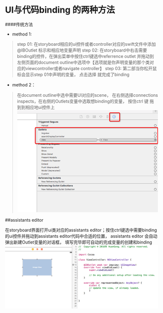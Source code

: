 # UI与代码binding 的两种方法

####传统方法 

- method 1:
> step 01: 在storyboard相应的ui控件或者controller对应的swift文件中添加@IBOutlet 标示和相应地变量声明
> step 02: 在storyboard中右击需要binding的控件，在弹出菜单中按住ctrl键选中referrence outlet 并拖动到左侧页面的document outline中选项中【选项就是你声明变量的那个类对应的viewcontroller或者navigate controller】
> step 03: 第二部当你松开鼠标会显示step 01中声明的变量， 点击选择 就完成了binding

- method 2：
> 在document outline中选中需要UI对应的scene， 在右侧选择connections inspects，在右侧的Outlets变量中选取想binding的变量， 按住ctrl 键 拖到到相应地ui控件上
![](ED15E046-218D-4947-B4ED-FEE3F124B8B3.png)

##assistants editor

 在storyboard界面打开ui类对应的assistants editor；按住ctrl键选中需要binding的ui控件并拖动到assistants editor代码中合适的位置， assistants editor 会自动弹出新建Outlet变量的对话框， 填写完毕即可自动的完成变量的创建和binding
 ![](QQ20160506-0.png)